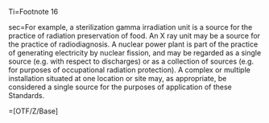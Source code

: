 Ti=Footnote 16

sec=For example, a sterilization gamma irradiation unit is a source for the practice of radiation preservation of food. An X ray unit may be a source for the practice of radiodiagnosis. A nuclear power plant is part of the practice of generating electricity by nuclear fission, and may be regarded as a single source (e.g. with respect to discharges) or as a collection of sources (e.g. for purposes of occupational radiation protection). A complex or multiple installation situated at one location or site may, as appropriate, be considered a single source for the purposes of application of these Standards.

=[OTF/Z/Base]